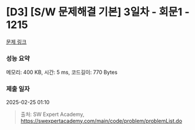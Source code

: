 # [D3] [S/W 문제해결 기본] 3일차 - 회문1 - 1215 

[문제 링크](https://swexpertacademy.com/main/code/problem/problemDetail.do?contestProbId=AV14QpAaAAwCFAYi) 

### 성능 요약

메모리: 400 KB, 시간: 5 ms, 코드길이: 770 Bytes

### 제출 일자

2025-02-25 01:10



> 출처: SW Expert Academy, https://swexpertacademy.com/main/code/problem/problemList.do